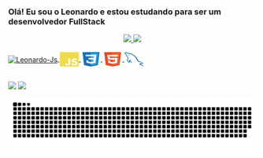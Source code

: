### Olá! Eu sou o Leonardo e estou estudando para ser um desenvolvedor FullStack

<div align="center">
  <a href="https://github.com/leonardovbdo">
  <img height="170em" src="https://github-readme-stats.vercel.app/api?username=leonardovbdo&show_icons=true&theme=calm&include_all_commits=true&count_private=true"/>
  <img height="170em" src="https://github-readme-stats.vercel.app/api/top-langs/?username=leonardovbdo&layout=compact&langs_count=7&theme=calm"/>
</div>
  
<div style="display: inline_block"><br>
  <img align="center" alt="Leonardo-Js" height="30" width="40" src="https://cdn.jsdelivr.net/gh/devicons/devicon/icons/java/java-original.svg">
  <img align="center" alt="Leonardo-Js" height="30" width="40" src="https://raw.githubusercontent.com/devicons/devicon/master/icons/javascript/javascript-plain.svg">
  <img align="center" alt="Leonardo-CSS" height="30" width="40" src="https://raw.githubusercontent.com/devicons/devicon/master/icons/css3/css3-original.svg">
  <img align="center" alt="Leonardo-HTML" height="30" width="40" src="https://raw.githubusercontent.com/devicons/devicon/master/icons/html5/html5-original.svg">
  <img align="center" alt="Guilherme-Csharp" height="30" width="40" src="https://raw.githubusercontent.com/devicons/devicon/master/icons/mysql/mysql-original.svg">
</div>
  
##
  
<div>
  <a href="https://instagram.com/leonardovbdo" target="_blank"><img src="https://img.shields.io/badge/-Instagram-%23E4405F?style=for-the-badge&logo=instagram&logoColor=white" target="_blank"></a>
  <a href = "mailto:leonardovbdo25@gmail.com"><img src="https://img.shields.io/badge/-Gmail-%23333?style=for-the-badge&logo=gmail&logoColor=white" target="_blank"></a> 
</div>
  
<div align="center">
  
   ![Snake animation](https://github.com/leonardovbdo/leonardovbdo/blob/output/github-contribution-grid-snake.svg)
 
</div>
